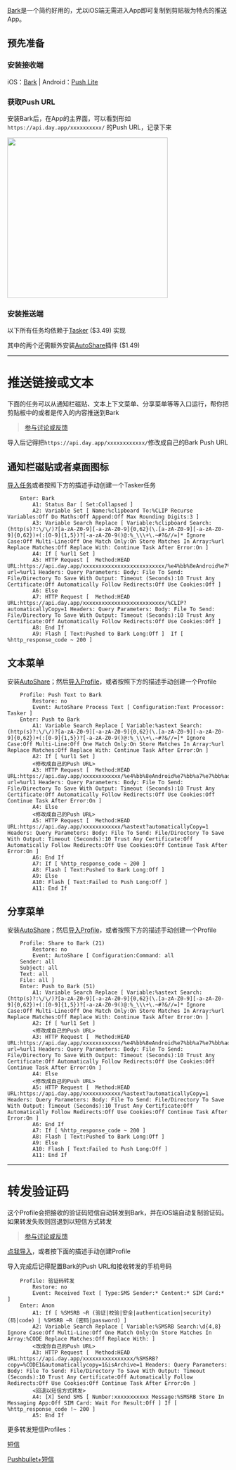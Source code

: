 [Bark](https://github.com/Finb/Bark)是一个简约好用的，尤以iOS端无需进入App即可复制到剪贴板为特点的推送App。

## 预先准备

### 安装接收端

iOS：[Bark](https://apps.apple.com/cn/app/id1403753865) | Android：[Push Lite](https://github.com/xlvecle/PushLite/releases)

### 获取Push URL

安装Bark后，在App的主界面，可以看到形如 ```https://api.day.app/xxxxxxxxxx/``` 的Push URL，记录下来

<img src="http://wx3.sinaimg.cn/mw690/0060lm7Tly1g0bu1cv28lj30om0j6gng.jpg" width=365 />

### 安装推送端

以下所有任务均依赖于[Tasker](https://play.google.com/store/apps/details?id=net.dinglisch.android.taskerm) ($3.49) 实现

其中的两个还需额外安装[AutoShare](https://play.google.com/store/apps/details?id=com.joaomgcd.autoshare)插件 ($1.49)

---

# 推送链接或文本

下面的任务可以从通知栏磁贴、文本上下文菜单、分享菜单等等入口运行，帮你把剪贴板中的或者是传入的内容推送到Bark

> [参与讨论或反馈](https://meta.appinn.net/t/19189)

导入后记得把```https://api.day.app/xxxxxxxxxxxx/```修改成自己的Bark Push URL

## 通知栏磁贴或者桌面图标

[导入任务](https://taskernet.com/shares/?user=AS35m8kd%2B%2B8TCtuKD5vi%2BgxDuL5p9VAa8vrSP6viIGO6nBMQGv6ntB%2BfsCHAjiN7MZx1YA%3D%3D&id=Task%3ABark)或者按照下方的描述手动创建一个Tasker任务

```
    Enter: Bark
    	A1: Status Bar [ Set:Collapsed ] 
    	A2: Variable Set [ Name:%clipboard To:%CLIP Recurse Variables:Off Do Maths:Off Append:Off Max Rounding Digits:3 ] 
    	A3: Variable Search Replace [ Variable:%clipboard Search:(http(s)?:\/\/)?[a-zA-Z0-9][-a-zA-Z0-9]{0,62}(\.[a-zA-Z0-9][-a-zA-Z0-9]{0,62})+(:[0-9]{1,5})?[-a-zA-Z0-9()@:%_\\\+\.~#?&//=]* Ignore Case:Off Multi-Line:Off One Match Only:On Store Matches In Array:%url Replace Matches:Off Replace With: Continue Task After Error:On ] 
    	A4: If [ %url1 Set ]
    	A5: HTTP Request [  Method:HEAD URL:https://api.day.app/xxxxxxxxxxxxxxxxxxxxxxxxxx/%e4%bb%8eAndroid%e7%bb%a7%e7%bb%ad?url=%url1 Headers: Query Parameters: Body: File To Send: File/Directory To Save With Output: Timeout (Seconds):10 Trust Any Certificate:Off Automatically Follow Redirects:Off Use Cookies:Off ] 
    	A6: Else 
    	A7: HTTP Request [  Method:HEAD URL:https://api.day.app/xxxxxxxxxxxxxxxxxxxxxxxxxx/%CLIP?automaticallyCopy=1 Headers: Query Parameters: Body: File To Send: File/Directory To Save With Output: Timeout (Seconds):10 Trust Any Certificate:Off Automatically Follow Redirects:Off Use Cookies:Off ] 
    	A8: End If 
    	A9: Flash [ Text:Pushed to Bark Long:Off ]  If [ %http_response_code ~ 200 ]
```

## 文本菜单

安装[AutoShare](https://play.google.com/store/apps/details?id=com.joaomgcd.autoshare)；然后[导入Profile](https://taskernet.com/shares/?user=AS35m8kd%2B%2B8TCtuKD5vi%2BgxDuL5p9VAa8vrSP6viIGO6nBMQGv6ntB%2BfsCHAjiN7MZx1YA%3D%3D&id=Profile%3APush+Text+to+Bark)，或者按照下方的描述手动创建一个Profile

```
    Profile: Push Text to Bark
    	Restore: no
    	Event: AutoShare Process Text [ Configuration:Text Processor: Tasker ]
    Enter: Push to Bark
    	A1: Variable Search Replace [ Variable:%astext Search:(http(s)?:\/\/)?[a-zA-Z0-9][-a-zA-Z0-9]{0,62}(\.[a-zA-Z0-9][-a-zA-Z0-9]{0,62})+(:[0-9]{1,5})?[-a-zA-Z0-9()@:%_\\\+\.~#?&//=]* Ignore Case:Off Multi-Line:Off One Match Only:On Store Matches In Array:%url Replace Matches:Off Replace With: Continue Task After Error:On ] 
    	A2: If [ %url1 Set ]
    	<修改成自己的Push URL>
    	A3: HTTP Request [  Method:HEAD URL:https://api.day.app/xxxxxxxxxxxx/%e4%bb%8eAndroid%e7%bb%a7%e7%bb%ad?url=%url1 Headers: Query Parameters: Body: File To Send: File/Directory To Save With Output: Timeout (Seconds):10 Trust Any Certificate:Off Automatically Follow Redirects:Off Use Cookies:Off Continue Task After Error:On ] 
    	A4: Else 
    	<修改成自己的Push URL>
    	A5: HTTP Request [  Method:HEAD URL:https://api.day.app/xxxxxxxxxxxx/%astext?automaticallyCopy=1 Headers: Query Parameters: Body: File To Send: File/Directory To Save With Output: Timeout (Seconds):10 Trust Any Certificate:Off Automatically Follow Redirects:Off Use Cookies:Off Continue Task After Error:On ] 
    	A6: End If 
    	A7: If [ %http_response_code ~ 200 ]
    	A8: Flash [ Text:Pushed to Bark Long:Off ] 
    	A9: Else 
    	A10: Flash [ Text:Failed to Push Long:Off ] 
    	A11: End If 
```

## 分享菜单

安装[AutoShare](https://play.google.com/store/apps/details?id=com.joaomgcd.autoshare)；然后[导入Profile](https://taskernet.com/shares/?user=AS35m8kd%2B%2B8TCtuKD5vi%2BgxDuL5p9VAa8vrSP6viIGO6nBMQGv6ntB%2BfsCHAjiN7MZx1YA%3D%3D&id=Profile%3AShare+to+Bark)，或者按照下方的描述手动创建一个Profile

```
    Profile: Share to Bark (21)
    	Restore: no
    	Event: AutoShare [ Configuration:Command: all
    Sender: all
    Subject: all
    Text: all
    File: all ]
    Enter: Push to Bark (51)
    	A1: Variable Search Replace [ Variable:%astext Search:(http(s)?:\/\/)?[a-zA-Z0-9][-a-zA-Z0-9]{0,62}(\.[a-zA-Z0-9][-a-zA-Z0-9]{0,62})+(:[0-9]{1,5})?[-a-zA-Z0-9()@:%_\\\+\.~#?&//=]* Ignore Case:Off Multi-Line:Off One Match Only:On Store Matches In Array:%url Replace Matches:Off Replace With: Continue Task After Error:On ] 
    	A2: If [ %url1 Set ]
    	<修改成自己的Push URL>
    	A3: HTTP Request [  Method:HEAD URL:https://api.day.app/xxxxxxxxxxxx/%e4%bb%8eAndroid%e7%bb%a7%e7%bb%ad?url=%url1 Headers: Query Parameters: Body: File To Send: File/Directory To Save With Output: Timeout (Seconds):10 Trust Any Certificate:Off Automatically Follow Redirects:Off Use Cookies:Off Continue Task After Error:On ] 
    	A4: Else 
    	<修改成自己的Push URL>
    	A5: HTTP Request [  Method:HEAD URL:https://api.day.app/xxxxxxxxxxxx/%astext?automaticallyCopy=1 Headers: Query Parameters: Body: File To Send: File/Directory To Save With Output: Timeout (Seconds):10 Trust Any Certificate:Off Automatically Follow Redirects:Off Use Cookies:Off Continue Task After Error:On ] 
    	A6: End If 
    	A7: If [ %http_response_code ~ 200 ]
    	A8: Flash [ Text:Pushed to Bark Long:Off ] 
    	A9: Else 
    	A10: Flash [ Text:Failed to Push Long:Off ] 
    	A11: End If 
```

---

# 转发验证码

这个Profile会把接收的验证码短信自动转发到Bark，并在iOS端自动复制验证码。如果转发失败则回退到以短信方式转发

> [参与讨论或反馈](https://meta.appinn.net/t/19650)

[点我导入](https://taskernet.com/shares/?user=AS35m8kd%2B%2B8TCtuKD5vi%2BgxDuL5p9VAa8vrSP6viIGO6nBMQGv6ntB%2BfsCHAjiN7MZx1YA%3D%3D&id=Profile%3A%E9%AA%8C%E8%AF%81%E7%A0%81%E8%BD%AC%E5%8F%91)，或者按下面的描述手动创建Profile

导入完成后记得配置Bark的Push URL和接收转发的手机号码

```
    Profile: 验证码转发
    	Restore: no
    	Event: Received Text [ Type:SMS Sender:* Content:* SIM Card:* ]
    Enter: Anon
    	A1: If [ %SMSRB ~R (验证|校验|安全|authentication|security)(码|code) | %SMSRB ~R (密码|password) ]
    	A2: Variable Search Replace [ Variable:%SMSRB Search:\d{4,8} Ignore Case:Off Multi-Line:Off One Match Only:On Store Matches In Array:%CODE Replace Matches:Off Replace With: ] 
    	<改成你自己的Push URL>
    	A3: HTTP Request [  Method:HEAD URL:https://api.day.app/xxxxxxxxxxxxxxxx/%SMSRB?copy=%CODE1&automaticallycopy=1&isArchive=1 Headers: Query Parameters: Body: File To Send: File/Directory To Save With Output: Timeout (Seconds):10 Trust Any Certificate:Off Automatically Follow Redirects:Off Use Cookies:Off Continue Task After Error:On ] 
    	<回退以短信方式转发>
    	A4: [X] Send SMS [ Number:xxxxxxxxxxx Message:%SMSRB Store In Messaging App:Off SIM Card: Wait For Result:Off ] If [ %http_response_code !~ 200 ]
    	A5: End If 
```

更多转发短信Profiles：

[短信](/Offline_SMS_Forward/readme.md)

[Pushbullet+短信](/Pushbullet_Intergrated/readme.md#短信转发)